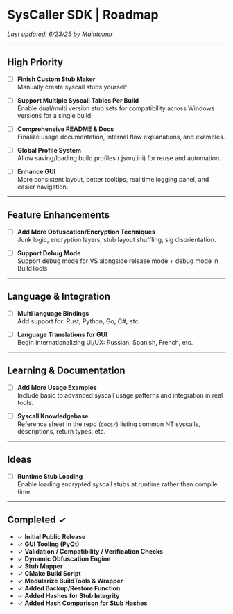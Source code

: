 # SysCaller SDK | Roadmap  
_Last updated: 6/23/25 by Maintainer_

---

## High Priority

- [ ] **Finish Custom Stub Maker**  
  Manually create syscall stubs yourself

- [ ] **Support Multiple Syscall Tables Per Build**  
  Enable dual/multi version stub sets for compatibility across Windows versions for a single build.

- [ ] **Comprehensive README & Docs**  
  Finalize usage documentation, internal flow explanations, and examples.

- [ ] **Global Profile System**  
  Allow saving/loading build profiles (.json/.ini) for reuse and automation.

- [ ] **Enhance GUI**  
  More consistent layout, better tooltips, real time logging panel, and easier navigation.

---

## Feature Enhancements

- [ ] **Add More Obfuscation/Encryption Techniques**  
  Junk logic, encryption layers, stub layout shuffling, sig disorientation.

- [ ] **Support Debug Mode**  
  Support debug mode for VS alongside release mode + debug mode in BuildTools

---

## Language & Integration

- [ ] **Multi language Bindings**  
  Add support for: Rust, Python, Go, C#, etc.

- [ ] **Language Translations for GUI**  
  Begin internationalizing UI/UX: Russian, Spanish, French, etc.

---

## Learning & Documentation

- [ ] **Add More Usage Examples**  
  Include basic to advanced syscall usage patterns and integration in real tools.

- [ ] **Syscall Knowledgebase**  
  Reference sheet in the repo (`docs/`) listing common NT syscalls, descriptions, return types, etc.

---

## Ideas

- [ ] **Runtime Stub Loading**  
  Enable loading encrypted syscall stubs at runtime rather than compile time.

---

## Completed ✓

- ✓ **Initial Public Release**
- ✓ **GUI Tooling (PyQt)**
- ✓ **Validation / Compatibility / Verification Checks**
- ✓ **Dynamic Obfuscation Engine**
- ✓ **Stub Mapper**
- ✓ **CMake Build Script**
- ✓ **Modularize BuildTools & Wrapper**
- ✓ **Added Backup/Restore Function**
- ✓ **Added Hashes for Stub Integrity**
- ✓ **Added Hash Comparison for Stub Hashes**
